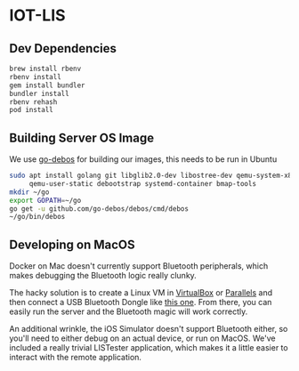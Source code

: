 # IOT-LIS

## Dev Dependencies

```bash
brew install rbenv
rbenv install
gem install bundler
bundler install
rbenv rehash
pod install
```

## Building Server OS Image

We use [go-debos](https://github.com/go-debos/debos) for building our images, this needs to be run in Ubuntu

```bash
sudo apt install golang git libglib2.0-dev libostree-dev qemu-system-x86 \
     qemu-user-static debootstrap systemd-container bmap-tools
mkdir ~/go
export GOPATH=~/go
go get -u github.com/go-debos/debos/cmd/debos
~/go/bin/debos
```

## Developing on MacOS

Docker on Mac doesn't currently support Bluetooth peripherals, which makes debugging the Bluetooth logic really clunky.

The hacky solution is to create a Linux VM in [VirtualBox](https://www.virtualbox.org) or [Parallels](https://www.parallels.com) and then connect a USB Bluetooth Dongle like [this one](https://www.amazon.com/gp/product/B07J5WFPXX/ref=ppx_yo_dt_b_asin_title_o02_s00?ie=UTF8&psc=1). From there, you can easily run the server and the Bluetooth magic will work correctly.

An additional wrinkle, the iOS Simulator doesn't support Bluetooth either, so you'll need to either debug on an actual device, or run on MacOS.
We've included a really trivial LISTester application, which makes it a little easier to interact with the remote application.
